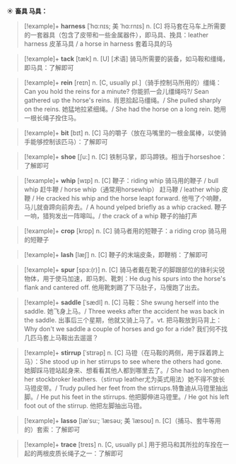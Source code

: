 ☀ <span class="category">**畜具 马具：**</span>
>[!example]+ <span class="vocabulary">**harness**</span> [ˈhɑ:nɪs; 美 ˈhɑ:rnɪs]
> <span class="definition">n. [C] 将马套在马车上所需要的一套器具（包含了皮带和一些金属器件），即马具、挽具：</span>leather harness 皮革马具 / a horse in harness 套着马具的马
       
>[!example]+ <span class="vocabulary">**tack**</span> [tæk]
> <span class="definition">n. [U] [术语] 骑马所需要的装备，如马鞍和缰绳，即马具：</span>了解即可
          
>[!example]+ <span class="vocabulary">**rein**</span> [reɪn]
> <span class="definition">n. [C, usually pl.]（骑手控制马所用的）缰绳：</span>Can you hold the reins for a minute? 你能抓一会儿缰绳吗?/ Sean gathered up the horse's reins. 肖恩拾起马缰绳。/ She pulled sharply on the reins. 她猛地拉紧细绳。/ She had the horse on a long rein. 她用一根长绳子拴住马。

>[!example]+ <span class="vocabulary">**bit**</span> [bɪt] 
> <span class="definition">n. [C] 马的嚼子（放在马嘴里的一根金属棒，以使骑手能够控制该匹马）：</span>了解即可

>[!example]+ <span class="vocabulary">**shoe**</span> [ʃu:] 
> <span class="definition">n. [C] 铁制马掌，即马蹄铁。相当于horseshoe：</span>了解即可
           
>[!example]+ <span class="vocabulary">**whip**</span> [wɪp]
> <span class="definition">n. [C] 鞭子：</span>riding whip 骑马用的鞭子 / bull whip 赶牛鞭 / horse whip（通常用horsewhip） 赶马鞭 / leather whip 皮鞭 / He cracked his whip and the horse leapt forward. 他甩了个响鞭，马儿就奋蹄向前奔去。/ A hound yelped briefly as a whip cracked. 鞭子一响，猎狗发出一阵嗥叫。/ the crack of a whip 鞭子的抽打声

>[!example]+ <span class="vocabulary">**crop**</span> [krɒp] 
> <span class="definition">n. [C] 骑马者用的短鞭子：</span>a riding crop 骑马用的短鞭子
            
>[!example]+ <span class="vocabulary">**lash**</span> [læʃ]
> <span class="definition">n. [C] 鞭子的末端皮条，即鞭梢：</span>了解即可          
           
>[!example]+ <span class="vocabulary">**spur**</span> [spɜ:(r)]
> <span class="definition">n. [C] 骑马者戴在靴子的脚跟部位的锋利尖锐物体，用于使马加速，即马刺、靴刺：</span>He dug his spurs into the horse's flank and cantered off. 他用靴刺踢了下马肚子，马慢跑了出去。

>[!example]+ <span class="vocabulary">**saddle**</span> [ˈsædl]
> <span class="definition">n. [C] 马鞍：</span>She swung herself into the saddle. 她飞身上马。/ Three weeks after the accident he was back in the saddle. 出事后三个星期，他就又骑上马了。<span class="definition">vt. 把马鞍放到马背上：</span>Why don't we saddle a couple of horses and go for a ride? 我们何不找几匹马套上马鞍出去遛遛？           
           
>[!example]+ <span class="vocabulary">**stirrup**</span> [ˈstɪrəp]
> <span class="definition">n. [C] 马镫（在马鞍的两侧，用于踩着跨上马）：</span>She stood up in her stirrups to see where the others had gone. 她脚踩马镫站起身来、想看看其他人都到哪里去了。/ She had to lengthen her stockbroker leathers.（stirrup leather尤为英式用法）她不得不放长马镫皮带。/ Trudy pulled her feet from the stirrups.特鲁迪从马镫里抽出脚。/ He put his feet in the stirrups. 他把脚伸进马镫里。/ He got his left foot out of the stirrup. 他把左脚抽出马镫。

>[!example]+ <span class="vocabulary">**lasso**</span> [læˈsu:; ˈlæsəʊ; 美 ˈlæsoʊ]
> <span class="definition">n. [C]（捕马、套牛等用的）套索：</span>了解即可
           
>[!example]+ <span class="vocabulary">**trace**</span> [treɪs]
> <span class="definition">n. [C, usually pl.] 用于把马和其所拉的车拴在一起的两根皮质长绳子之一：</span>了解即可




